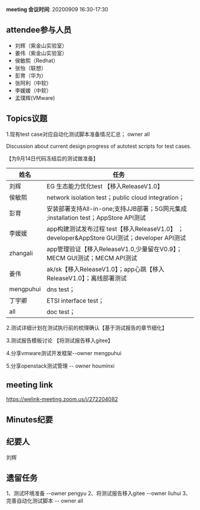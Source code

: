 **meeting 会议时间**: 20200909 16:30-17:30

## attendee参与人员
- 刘辉（紫金山实验室）
- 姜伟（紫金山实验室）
- 侯敏熙（Redhat）
- 张怡（联想）
- 彭育（华为）
- 张阿利（中软）
- 李媛媛（中软）
- 孟璞辉(VMware)

## Topics议题
1.现有test case对应自动化测试脚本准备情况汇总； owner all

Discussion about current design progress of autotest scripts for test cases.

【为9月14日代码冻结后的测试做准备】

|姓名|任务|  
|---|---|
|刘辉| EG 生态能力优化test 【移入ReleaseV1.0】 |
|侯敏熙   |network isolation test；public cloud integration；|
|彭育   | 安装部署支持All-in-one;支持JJB部署；5G网元集成 ;installation test；AppStore API测试|
|李媛媛|app构建测试发布过程 test【移入ReleaseV1.0】 ；developer&AppStore GUI测试；developer API测试|
|zhangali|app管理验证【移入ReleaseV1.0,少量留在V0.9】；MECM GUI测试；MECM API测试|
|姜伟|ak/sk【移入ReleaseV1.0】；app心跳【移入ReleaseV1.0】；离线部署测试 |
|mengpuhui|dns test；|
|丁宇卿|ETSI interface test；|
|all|doc test；|

2.测试详细计划在测试执行前的梳理确认【基于测试报告的章节细化】

3.测试报告模板讨论
【将测试报告移入gitee】

4.分享vmware测试开发框架--owner mengpuhui

5.分享openstack测试管理 -- owner houminxi

## meeting link
 https://welink-meeting.zoom.us/j/272204082

## Minutes纪要
## 纪要人
刘辉

## 遗留任务
1、测试环境准备 --owner pengyu
2、将测试报告移入gitee --owner liuhui
3、完善自动化测试脚本 -- owner all